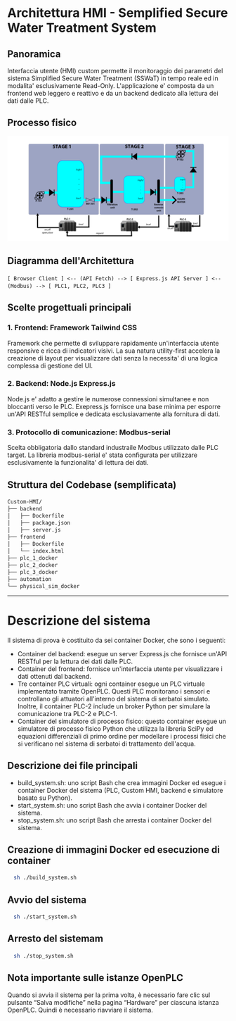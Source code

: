 # Architettura HMI - Semplified Secure Water Treatment System

## Panoramica
Interfaccia utente (HMI) custom permette il monitoraggio dei parametri del sistema Simplified Secure Water Treatment (SSWaT) in tempo reale ed in modalita' esclusivamente Read-Only. 
L'applicazione e' composta da un frontend web leggero e reattivo e da un backend dedicato alla lettura dei dati dalle PLC.

## Processo fisico
![phy_proc_sswat](/images/simplified_SWAT_system.png)

## Diagramma dell'Architettura
```[ Browser Client ] <-- (API Fetch) --> [ Express.js API Server ] <-- (Modbus) --> [ PLC1, PLC2, PLC3 ]```

## Scelte progettuali principali

### 1. Frontend: Framework Tailwind CSS
Framework che permette di sviluppare rapidamente un'interfaccia utente responsive e ricca di indicatori visivi. La sua natura utility-first accelera la creazione di layout per visualizzare dati senza la necessita' di una logica complessa di gestione del UI.

### 2. Backend: Node.js Express.js
Node.js e' adatto a gestire le numerose connessioni simultanee e non bloccanti verso le PLC. Exepress.js fornisce una base minima per esporre un'API RESTful semplice e dedicata esclusiavamente alla fornitura di dati.

### 3. Protocollo di comunicazione: Modbus-serial
Scelta obbligatoria dallo standard industraile Modbus utilizzato dalle PLC target. La libreria modbus-serial e' stata configurata per utilizzare esclusivamente la funzionalita' di lettura dei dati.

## Struttura del Codebase (semplificata)
```
Custom-HMI/
├── backend
│   ├── Dockerfile
│   ├── package.json
│   ├── server.js
├── frontend
│   ├── Dockerfile
│   └── index.html
├── plc_1_docker
├── plc_2_docker
├── plc_3_docker
├── automation
└── physical_sim_docker
```

---
# Descrizione del sistema

Il sistema di prova è costituito da sei container Docker, che sono i seguenti:
- Container del backend: esegue un server Express.js che fornisce un'API RESTful per la lettura dei dati dalle PLC.
- Container del frontend: fornisce un'interfaccia utente per visualizzare i dati ottenuti dal backend.
- Tre container PLC virtuali: ogni container esegue un PLC virtuale implementato tramite OpenPLC. Questi PLC monitorano i sensori e controllano gli attuatori all'interno del sistema di serbatoi simulato. Inoltre, il container PLC-2 include un broker Python per simulare la comunicazione tra PLC-2 e PLC-1.
- Container del simulatore di processo fisico: questo container esegue un simulatore di processo fisico Python che utilizza la libreria SciPy ed equazioni differenziali di primo ordine per modellare i processi fisici che si verificano nel sistema di serbatoi di trattamento dell'acqua.

## Descrizione dei file principali
- build_system.sh: uno script Bash che crea immagini Docker ed esegue i container Docker del sistema (PLC, Custom HMI, backend e simulatore basato su Python).
- start_system.sh: uno script Bash che avvia i container Docker del sistema.
- stop_system.sh: uno script Bash che arresta i container Docker del sistema.

## Creazione di immagini Docker ed esecuzione di container

```bash
  sh ./build_system.sh
```

## Avvio del sistema

```bash
  sh ./start_system.sh
```

## Arresto del sistemam

```bash
  sh ./stop_system.sh
```

## Nota importante sulle istanze OpenPLC
Quando si avvia il sistema per la prima volta, è necessario fare clic sul pulsante “Salva modifiche” nella pagina “Hardware” per ciascuna istanza OpenPLC. Quindi è necessario riavviare il sistema.
